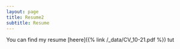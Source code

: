 ```yaml
---
layout: page
title: Resume2
subtitle: Resume
---
```


You can find my resume [heere]({% link /_data/CV_10-21.pdf %}) tut
